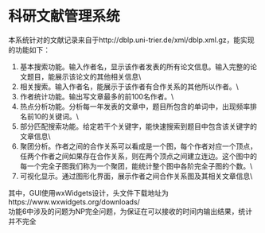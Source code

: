 # 科研文献管理系统

本系统针对的文献记录来自于http://dblp.uni-trier.de/xml/dblp.xml.gz，能实现的功能如下：
<ol>
  <li>
    基本搜索功能。输入作者名，显示该作者发表的所有论文信息。输入完整的论文题目，能展示该论文的其他相关信息\
  </li>
  <li>
    相关搜索。输入作者名，能展示于该作者有合作关系的其他所以作者。\
  </li>
  <li>
    作者统计功能。输出写文章最多的前100名作者。\
  </li>
  <li>
    热点分析功能。分析每一年发表的文章中，题目所包含的单词中，出现频率排名前10的关键词。\
  </li>
  <li>
    部分匹配搜索功能。给定若干个关键字，能快速搜索到题目中包含该关键字的文章信息\
  </li>
  <li>
    聚团分析。作者之间的合作关系可以看成是一个图，每个作者对应一个顶点，任两个作者之间如果存在合作关系，则在两个顶点之间建立连边。这个图中的每一个完全子图我们称为一个聚团，能统计整个图中各阶完全子图的个数。\
  </li>
  <li>
    可视化显示。通过图形化界面，展示作者之间合作关系图及其相关文章信息\
  </li>
</ol>
其中，GUI使用wxWidgets设计，头文件下载地址为https://www.wxwidgets.org/downloads/<br/>
功能6中涉及的问题为NP完全问题，为保证在可以接收的时间内输出结果，统计并不完全
